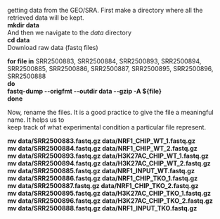 getting data from the GEO/SRA. First make a directory where all the retrieved data will be kept.  
**mkdir data**  
And then we navigate to the *data* directory  
**cd data**  
Download raw data (fastq files)  

**for file in** SRR2500883, SRR2500884, SRR2500893, SRR2500894, SRR2500885, SRR2500886, SRR2500887, SRR2500895, SRR2500896, SRR2500888  
**do  
	fastq-dump --origfmt --outdir data --gzip -A ${file}  
	done**  
  
 Now, rename the files. It is a good practice to give the file a meaningful name. It helps us to  
 keep track of what experimental condition a particular file represent.  
 
**mv data/SRR2500883.fastq.gz data/NRF1_CHIP_WT_1.fastq.gz  
mv data/SRR2500884.fastq.gz data/NRF1_CHIP_WT_2.fastq.gz  
mv data/SRR2500893.fastq.gz data/H3K27AC_CHIP_WT_1.fastq.gz  
mv data/SRR2500894.fastq.gz data/H3K27AC_CHIP_WT_2.fastq.gz  
mv data/SRR2500885.fastq.gz data/NRF1_INPUT_WT.fastq.gz  
mv data/SRR2500886.fastq.gz data/NRF1_CHIP_TKO_1.fastq.gz  
mv data/SRR2500887.fastq.gz data/NRF1_CHIP_TKO_2.fastq.gz  
mv data/SRR2500895.fastq.gz data/H3K27AC_CHIP_TKO_1.fastq.gz  
mv data/SRR2500896.fastq.gz data/H3K27AC_CHIP_TKO_2.fastq.gz  
mv data/SRR2500888.fastq.gz data/NRF1_INPUT_TKO.fastq.gz**  

 
